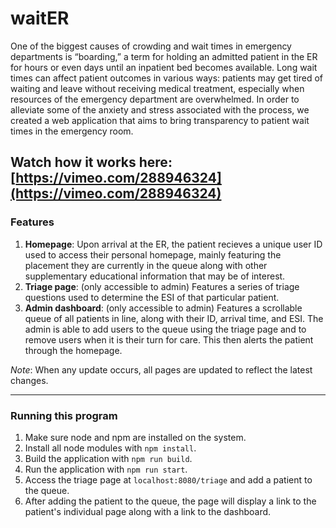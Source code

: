 # waitER
One of the biggest causes of crowding and wait times in emergency departments is “boarding,” a term for holding an admitted patient in the ER for hours or even days until an inpatient bed becomes available. Long wait times can affect patient outcomes in various ways: patients may get tired of waiting and leave without receiving medical treatment, especially when resources of the emergency department are overwhelmed. In order to alleviate some of the anxiety and stress associated with the process, we created a web application that aims to bring transparency to patient wait times in the emergency room.

Watch how it works here: [https://vimeo.com/288946324](https://vimeo.com/288946324)
---
### Features

1. **Homepage**: Upon arrival at the ER, the patient recieves a unique user ID used to access their personal homepage, mainly featuring the placement they are currently in the queue along with other supplementary educational information that may be of interest.
2. **Triage page**: (only accessible to admin) Features a series of triage questions used to determine the ESI of that particular patient.
3. **Admin dashboard**: (only accessible to admin) Features a scrollable queue of all patients in line, along with their ID, arrival time, and ESI. The admin is able to add users to the queue using the triage page and to remove users when it is their turn for care. This then alerts the patient through the homepage. 

*Note*: When any update occurs, all pages are updated to reflect the latest changes. 

---
### Running this program

1. Make sure node and npm are installed on the system.
2. Install all node modules with `npm install`.
3. Build the application with `npm run build`.
4. Run the application with `npm run start`.
5. Access the triage page at `localhost:8080/triage` and add a patient to the queue.
6. After adding the patient to the queue, the page will display a link to the patient's individual page along with a link to the dashboard.
